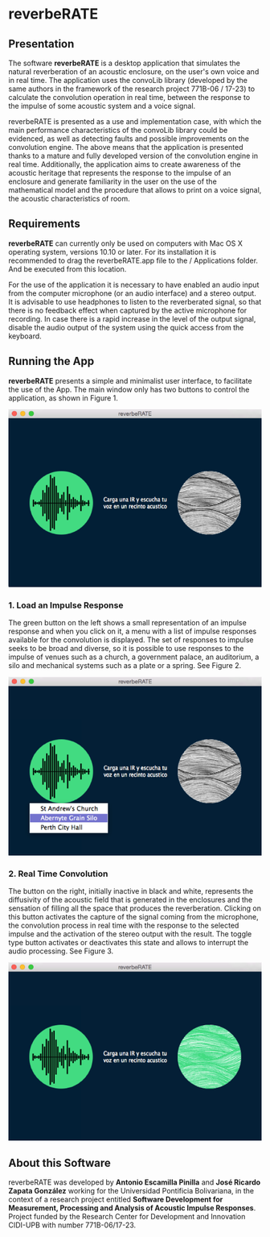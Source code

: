 # reverbeRATE
## Presentation
The software **reverbeRATE** is a desktop application that simulates the natural reverberation of an acoustic enclosure, on the user's own voice and in real time. The application uses the convoLib library (developed by the same authors in the framework of the research project 771B-06 / 17-23) to calculate the convolution operation in real time, between the response to the impulse of some acoustic system and a voice signal.

reverbeRATE is presented as a use and implementation case, with which the main performance characteristics of the convoLib library could be evidenced, as well as detecting faults and possible improvements on the convolution engine. The above means that the application is presented thanks to a mature and fully developed version of the convolution engine in real time. Additionally, the application aims to create awareness of the acoustic heritage that represents the response to the impulse of an enclosure and generate familiarity in the user on the use of the mathematical model and the procedure that allows to print on a voice signal, the acoustic characteristics of room.

## Requirements
**reverbeRATE** can currently only be used on computers with Mac OS X operating system, versions 10.10 or later. For its installation it is recommended to drag the reverbeRATE.app file to the / Applications folder. And be executed from this location.

For the use of the application it is necessary to have enabled an audio input from the computer microphone (or an audio interface) and a stereo output. It is advisable to use headphones to listen to the reverberated signal, so that there is no feedback effect when captured by the active microphone for recording. In case there is a rapid increase in the level of the output signal, disable the audio output of the system using the quick access from the keyboard.

## Running the App
**reverbeRATE** presents a simple and minimalist user interface, to facilitate the use of the App. The main window only has two buttons to control the application, as shown in Figure 1.

![reverberate_1](https://github.com/AntonioEscamilla/images-in-readMe/blob/master/reverbeRATE/reverbeRATE_1.png)

### 1. Load an Impulse Response
The green button on the left shows a small representation of an impulse response and when you click on it, a menu with a list of impulse responses available for the convolution is displayed. The set of responses to impulse seeks to be broad and diverse, so it is possible to use responses to the impulse of venues such as a church, a government palace, an auditorium, a silo and mechanical systems such as a plate or a spring. See Figure 2.

![reverberate_2](https://github.com/AntonioEscamilla/images-in-readMe/blob/master/reverbeRATE/reverbeRATE_2.png)

### 2. Real Time Convolution
The button on the right, initially inactive in black and white, represents the diffusivity of the acoustic field that is generated in the enclosures and the sensation of filling all the space that produces the reverberation. Clicking on this button activates the capture of the signal coming from the microphone, the convolution process in real time with the response to the selected impulse and the activation of the stereo output with the result. The toggle type button activates or deactivates this state and allows to interrupt the audio processing. See Figure 3.

![reverberate_3](https://github.com/AntonioEscamilla/images-in-readMe/blob/master/reverbeRATE/reverbeRATE_3.png)

## About this Software
reverbeRATE was developed by **Antonio Escamilla Pinilla** and **José Ricardo Zapata González** working for the Universidad Pontificia Bolivariana, in the context of a research project entitled **Software Development for Measurement, Processing and Analysis of Acoustic Impulse Responses**. Project funded by the Research Center for Development and Innovation CIDI-UPB with number 771B-06/17-23.
